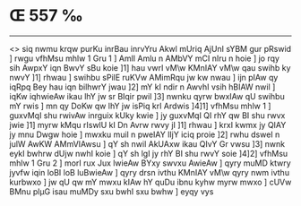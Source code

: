 # Œ 557 ‰
---
<> siq nwmu krqw purKu inrBau inrvYru
Akwl mUriq AjUnI sYBM gur pRswid ]
rwgu vfhMsu mhlw 1 Gru 1 ]
AmlI Amlu n AMbVY mCI nIru n hoie ] jo rqy sih AwpxY iqn BwvY sBu
koie ]1] hau vwrI vM\w KMnIAY vM\w qau swihb ky nwvY ]1] rhwau ] swihbu
sPilE ruKVw AMimRqu jw kw nwau ] ijn pIAw qy iqRpq Bey hau iqn
bilhwrY jwau ]2] mY kI ndir n AwvhI vsih hBIAW nwil ] iqKw
iqhwieAw ikau lhY jw sr BIqir pwil ]3] nwnku qyrw bwxIAw qU swihbu
mY rwis ] mn qy DoKw qw lhY jw isPiq krI Ardwis ]4]1] vfhMsu mhlw
1 ] guxvMqI shu rwivAw inrguix kUky kwie ] jy guxvMqI QI rhY qw BI shu
rwvx jwie ]1] myrw kMqu rIswlU kI Dn Avrw rwvy jI ]1] rhwau ] krxI
kwmx jy QIAY jy mnu Dwgw hoie ] mwxku muil n pweIAY lIjY iciq proie
]2] rwhu dsweI n julW AwKW AMmVIAwsu ] qY sh nwil AkUAxw ikau QIvY
Gr vwsu ]3] nwnk eykI bwhrw dUjw nwhI koie ] qY sh lgI jy rhY BI shu
rwvY soie ]4]2] vfhMsu mhlw 1 Gru 2 ] morI rux Jux lwieAw BYxy swvxu
AwieAw ] qyry muMD ktwry jyvfw iqin loBI loB luBwieAw ] qyry drsn ivthu
KMnIAY vM\w qyry nwm ivthu kurbwxo ] jw qU qw mY mwxu kIAw hY quDu ibnu kyhw
myrw mwxo ] cUVw BMnu plµG isau muMDy sxu bwhI sxu bwhw ] eyqy vys
####

